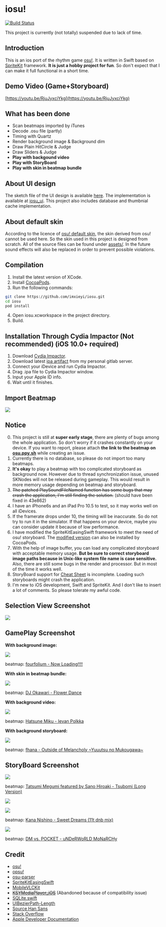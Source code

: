 # iosu!

[![Build Status](https://travis-ci.org/imxieyi/iosu.svg?branch=master)](https://travis-ci.org/imxieyi/iosu)

This project is currently (not totally) suspended due to lack of time.

## Introduction
This is an ios port of the rhythm game [osu!](https://osu.ppy.sh). It is written in Swift based on [SpriteKit](https://developer.apple.com/spritekit/) framework. **It is just a hobby project for fun**. So don't expect that I can make it full functional in a short time.

## Demo Video (Game+Storyboard)
[https://youtu.be/RjuJyxciYkg](https://youtu.be/RjuJyxciYkg)

## What has been done
 - Scan beatmaps imported by iTunes
 - Decode .osu file (partly)
 - Timing with Quartz
 - Render background image & Background dim
 - Draw Plain HitCircle & Judge
 - Draw Sliders & Judge
 - **Play with backgound video**
 - **Play with StoryBoard**
 - **Play with skin in beatmap bundle**

## About UI design
The sketch file of the UI design is available [here](https://github.com/imxieyi/iosu/blob/master/assets/ui_design.sketch). The implementation is available at [iosu_ui](https://github.com/imxieyi/iosu_ui/tree/master). This project also includes database and thumbnial cache implementation.

## About default skin
According to the licence of [osu! default skin](https://osu.ppy.sh/forum/t/129191), the skin derived from osu! cannot be used here. So the skin used in this project is designed from scratch. All of the source files can be found under [assets/](https://github.com/imxieyi/iosu/tree/master/assets). In the future sound effects will also be replaced in order to prevent possible violations.

## Compilation
1. Install the latest version of XCode.
2. Install [CocoaPods](https://cocoapods.org/).
3. Run the following commands:
```bash
git clone https://github.com/imxieyi/iosu.git
cd iosu
pod install
```
4. Open iosu.xcworkspace in the project directory.
5. Build.

## Installation Through Cydia Impactor (Not recommended) (iOS 10.0+ required)
1. Download [Cydia Impactor](http://www.cydiaimpactor.com/).
2. Download latest [ipa artifact](https://git.imxieyi.com/xieyi/iosu/tags) from my personal gitlab server.
3. Connect your iDevice and run Cydia Impactor.
4. Drag .ipa file to Cydia Impactor window.
5. Input your Apple ID info.
6. Wait until it finishes.

## Import Beatmap
![](screenshots/import.png)

## Notice
0. This project is still at **super early stage**, there are plenty of bugs among the whole application. So don't worry if it crashes constantly on your device. If you want to report, please attach **the link to the beatmap on [osu.ppy.sh](https://osu.ppy.sh/)** while creating an issue.
1. Currently there is no database, so please do not import too many beatmaps.
2. **It's okay** to play a beatmap with too complicated storyboard as background now. However due to thread synchronization issue, unused SKNodes will not be released during gameplay. This would result in more memory usage depending on beatmap and storyboard.
3. ~~The patched PlaySoundFileNamed function has some bugs that may crash the application, I'm still finding the solution.~~ (should have been fixed in 43e862)
4. I have an iPhone6s and an iPad Pro 10.5 to test, so it may works well on all iDevices.
5. If the framerate drops under 10, the timing will be inaccurate. So do not try to run it in the simulator. If that happens on your device, maybe you can consider update it because of low performance.
6. I have modified the SpriteKitEasingSwift framework to meet the need of osu! storyboard. The [modified version](https://github.com/imxieyi/SpriteKitEasingSwift) can also be installed by CocoaPods.
7. With the help of image buffer, you can load any complicated storyboard with acceptable memory usage. **But be sure to correct storyboard image paths because in Unix-like system file name is case sensitive.** Also, there are still some bugs in the render and processor. But in most of the time it works well.
8. StoryBoard support for [Cheat Sheet](https://osu.ppy.sh/wiki/Storyboard_Scripting/Cheat_Sheet) is incomplete. Loading such storyboards might crash the application.
9. I'm new to iOS development, Swift and SpriteKit. And I don't like to insert a lot of comments. So please tolerate my awful code.

## Selection View Screenshot

![](screenshots/selection.png)

## GamePlay Screenshot

**With background image:**

![](screenshots/p_run.png)

beatmap: [fourfolium - Now Loading!!!!](https://osu.ppy.sh/s/488630)

**With skin in beatmap bundle:**

![](screenshots/sk_run.png)

beatmap: [DJ Okawari - Flower Dance](https://osu.ppy.sh/s/33688)

**With background video:**

![](screenshots/v_run.png)

beatmap: [Hatsune Miku - Ievan Polkka](https://osu.ppy.sh/s/1287)

**With background storyboard:**

![](screenshots/sb_run.png)

beatmap: [fhana - Outside of Melancholy ~Yuuutsu no Mukougawa~](https://osu.ppy.sh/s/568455)

## StoryBoard Screenshot

![](screenshots/sbplayer1.png)

beatmap: [Tatsumi Megumi featured by Sano Hiroaki - Tsubomi (Long Version)](https://osu.ppy.sh/s/311064)

![](screenshots/sbplayer2.png)

![](screenshots/sbplayer3.png)

beatmap: [Kana Nishino - Sweet Dreams (11t dnb mix)](https://osu.ppy.sh/s/499488)

![](screenshots/sbplayer4.png)

beatmap: [DM vs. POCKET - uNDeRWoRLD MoNaRCHy](https://osu.ppy.sh/s/412938)

## Credit
 - [osu!](https://osu.ppy.sh)
 - [opsu!](https://github.com/itdelatrisu/opsu)
 - [osu-parser](https://github.com/nojhamster/osu-parser)
 - [SpriteKitEasingSwift](https://github.com/craiggrummitt/SpriteKitEasingSwift)
 - [MobileVLCKit](https://cocoapods.org/pods/MobileVLCKit)
 - ~~[KSYMediaPlayer_iOS](https://github.com/ksvc/KSYMediaPlayer_iOS)~~ (Abandoned because of compatibility issue)
 - [SQLite.swift](https://github.com/stephencelis/SQLite.swift)
 - [UIBezierPath-Length](https://github.com/ImJCabus/UIBezierPath-Length)
 - [Source Han Sans](https://github.com/adobe-fonts/source-han-sans)
 - [Stack Overflow](http://stackoverflow.com)
 - [Apple Developer Documentation](https://developer.apple.com/reference/)
